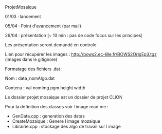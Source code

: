 ProjetMosaique

01/03 : lancement

05/04 : Point d'avancement (par mail)

26/04 : présentation (~ 10 min : pas de code focus sur les principes)

Les présentation seront demandé en controle


Lien pour récupérer les images : http://bows2.ec-lille.fr/BOWS2OrigEp3.tgz
(images dans le gitignore)


Formatage des fichiers .dat :

Nom : data_nomAlgo.dat

Contenu : val nomImg.pgm height width 

Le dossier projet mosaique est un dossier de projet CLION

Pour la definition des classes voir l image read me :

 - GenData.cpp : generation des datas
 - CreateMozaique : Genere l image mozaique
 - Librairie.cpp : stockage des algo de travail sur l image

